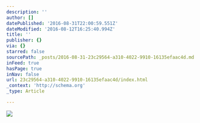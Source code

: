```yaml
---
description: ''
author: []
datePublished: '2016-08-31T22:00:59.551Z'
dateModified: '2016-08-12T16:25:40.994Z'
title: ''
publisher: {}
via: {}
starred: false
sourcePath: _posts/2016-08-31-23c29564-a310-4022-9910-16135efaac4d.md
inFeed: true
hasPage: true
inNav: false
url: 23c29564-a310-4022-9910-16135efaac4d/index.html
_context: 'http://schema.org'
_type: Article

---
```

![](https://the-grid-user-content.s3-us-west-2.amazonaws.com/df6dc86c-4f3a-4e4d-9796-0c2a39fd0067.jpg)